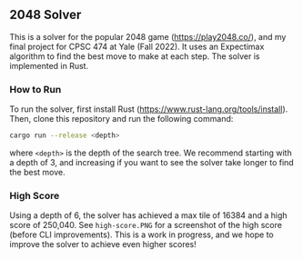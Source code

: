 ## 2048 Solver

This is a solver for the popular 2048 game (https://play2048.co/), and my final project for CPSC 474 at Yale (Fall 2022). It uses an Expectimax algorithm to find the best move to make at each step. The solver is implemented in Rust.

### How to Run

To run the solver, first install Rust (https://www.rust-lang.org/tools/install). Then, clone this repository and run the following command:

```bash
cargo run --release <depth>
```

where `<depth>` is the depth of the search tree. We recommend starting with a depth of 3, and increasing if you want to see the solver take longer to find the best move.

### High Score

Using a depth of 6, the solver has achieved a max tile of 16384 and a high score of 250,040. See `high-score.PNG` for a screenshot of the high score (before CLI improvements). This is a work in progress, and we hope to improve the solver to achieve even higher scores!
